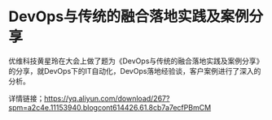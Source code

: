 # DevOps与传统的融合落地实践及案例分享
优维科技黄星玲在大会上做了题为《DevOps与传统的融合落地实践及案例分享》的分享，就DevOps下的IT自动化，DevOps落地经验谈，客户案例进行了深入的分析。

详情链接；https://yq.aliyun.com/download/267?spm=a2c4e.11153940.blogcont614426.61.8cb7a7ecfPBmCM
